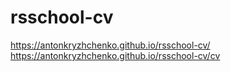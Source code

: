 # rsschool-cv
https://antonkryzhchenko.github.io/rsschool-cv/
https://antonkryzhchenko.github.io/rsschool-cv/cv
